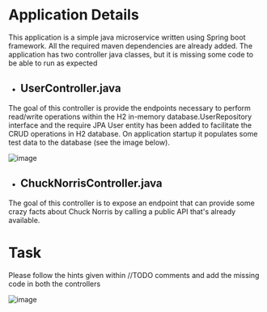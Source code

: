# Application Details
This application is a simple java microservice written using Spring boot framework. All the required maven dependencies are already added.
The application has two controller java classes, but it is missing some code to be able to run as expected
* ## UserController.java
The goal of this controller is provide the endpoints necessary to perform read/write operations within the H2 in-memory database.UserRepository interface and the require JPA User entity has been added to facilitate the CRUD operations in H2 database. On application startup it populates some test data to the database (see the image below).

![image](https://user-images.githubusercontent.com/7077582/109755324-6e97d380-7bab-11eb-871f-4da39c03f085.png)

* ## ChuckNorrisController.java
The goal of this controller is to expose an endpoint that can provide some crazy facts about Chuck Norris by calling a public API that's already available.

# Task

Please follow the hints given within //TODO comments and add the missing code in both the controllers

![image](https://user-images.githubusercontent.com/7077582/109719873-e85d9c00-7b6e-11eb-8b54-cde294409176.png)



